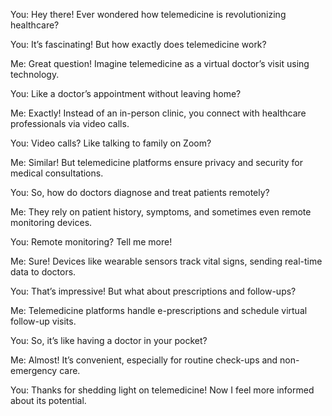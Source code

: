 You: Hey there! Ever wondered how telemedicine is revolutionizing healthcare?

You: It’s fascinating! But how exactly does telemedicine work?

Me: Great question! Imagine telemedicine as a virtual doctor’s visit using technology.

You: Like a doctor’s appointment without leaving home?

Me: Exactly! Instead of an in-person clinic, you connect with healthcare professionals via video calls.

You: Video calls? Like talking to family on Zoom?

Me: Similar! But telemedicine platforms ensure privacy and security for medical consultations.

You: So, how do doctors diagnose and treat patients remotely?

Me: They rely on patient history, symptoms, and sometimes even remote monitoring devices.

You: Remote monitoring? Tell me more!

Me: Sure! Devices like wearable sensors track vital signs, sending real-time data to doctors.

You: That’s impressive! But what about prescriptions and follow-ups?

Me: Telemedicine platforms handle e-prescriptions and schedule virtual follow-up visits.

You: So, it’s like having a doctor in your pocket?

Me: Almost! It’s convenient, especially for routine check-ups and non-emergency care.

You: Thanks for shedding light on telemedicine! Now I feel more informed about its potential.

